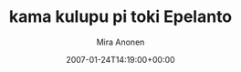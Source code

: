 ---
title: 'kama kulupu pi toki Epelanto'
posts: 14
hash: 't622'
author: 'Mira Anonen'
date: 2007-01-24T14:19:00+00:00
sources:
  - http://forums.tokipona.org/viewtopic.php%3Ft=622.html
---
